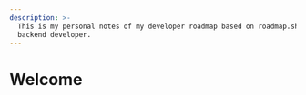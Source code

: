```yaml
---
description: >-
  This is my personal notes of my developer roadmap based on roadmap.sh as a
  backend developer.
---
```


# Welcome

